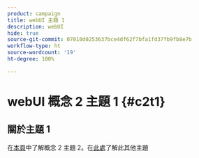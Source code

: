 ```yaml
---
product: campaign
title: webUI 主題 1
description: webUI
hide: true
source-git-commit: 07010d0253637bce4df62f7bfa1fd37fb9fb8e7b
workflow-type: ht
source-wordcount: '19'
ht-degree: 100%

---
```


# webUI 概念 2 主題 1 {#c2t1}

## 關於主題 1

在[本頁](topic2.md)中了解概念 2 主題 2。在[此處](../../automation/workflow/about-workflows.md)了解此其他主題 
